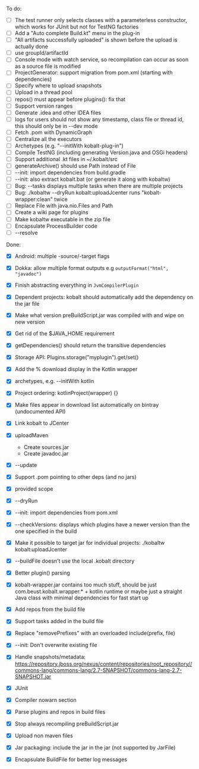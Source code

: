 To do:

- [ ] The test runner only selects classes with a parameterless constructor, which works for JUnit but not for TestNG
 factories
- [ ] Add a "Auto complete Build.kt" menu in the plug-in
- [ ] "All artifacts successfully uploaded" is shown before the upload is actually done
- [ ] use groupId/artifactId
- [ ] Console mode with watch service, so recompilation can occur as soon as a source file is modified
- [ ] ProjectGenerator: support migration from pom.xml (starting with dependencies)
- [ ] Specify where to upload snapshots
- [ ] Upload in a thread pool
- [ ] repos() must appear before plugins(): fix that
- [ ] Support version ranges
- [ ] Generate .idea and other IDEA files
- [ ] logs for users should not show any timestamp, class file or thread id, this should only be in --dev mode
- [ ] Fetch .pom with DynamicGraph
- [ ] Centralize all the executors
- [ ] Archetypes (e.g. "--initWith kobalt-plug-in")
- [ ] Compile TestNG (including generating Version.java and OSGi headers)
- [ ] Support additional .kt files in ~/.kobalt/src
- [ ] generateArchive() should use Path instead of File
- [ ] --init: import dependencies from build.gradle
- [ ] --init: also extract kobalt.bat (or generate it along with kobaltw)
- [ ] Bug: --tasks displays multiple tasks when there are multiple projects
- [ ] Bug: ./kobaltw --dryRun kobalt:uploadJcenter runs "kobalt-wrapper:clean" twice
- [ ] Replace File with java.nio.Files and Path
- [ ] Create a wiki page for plugins
- [ ] Make kobaltw executable in the zip file
- [ ] Encapsulate ProcessBuilder code
- [ ] --resolve <dep>

Done:

- [x] Android: multiple -source/-target flags
- [x] Dokka: allow multiple format outputs e.g `outputFormat("html", "javadoc")`
- [x] Finish abstracting everything in `JvmCompilerPlugin`
- [x] Dependent projects: kobalt should automatically add the dependency on the jar file
- [x] Make what version preBuildScript.jar was compiled with and wipe on new version
- [x] Get rid of the $JAVA_HOME requirement
- [x] getDependencies() should return the transitive dependencies
- [x] Storage API: Plugins.storage("myplugin").get/set()
- [x] Add the % download display in the Kotlin wrapper
- [x] archetypes, e.g. --initWith kotlin
- [x] Project ordering: kotlinProject(wrapper) {}
- [x] Make files appear in download list automatically on bintray (undocumented API)
- [x] Link kobalt to JCenter
- [x] uploadMaven
  + Create sources.jar
  + Create javadoc.jar
- [x] --update
- [x] Support .pom pointing to other deps (and no jars)
- [x] provided scope
- [x] --dryRun
- [x] --init: import dependencies from pom.xml
- [x] --checkVersions: displays which plugins have a newer version than the one specified in the build
- [x] Make it possible to target jar for individual projects: ./kobaltw kobalt:uploadJcenter
- [x] --buildFile doesn't use the local .kobalt directory
- [x] Better plugin() parsing
- [x] kobalt-wrapper.jar contains too much stuff, should be just com.beust.kobalt.wrapper.* + kotlin runtime or maybe
just a straight Java class with minimal dependencies for fast start up
- [x] Add repos from the build file
- [x] Support tasks added in the build file
- [x] Replace "removePrefixes" with an overloaded include(prefix, file)
- [x] --init: Don't overwrite existing file
- [x] Handle snapshots/metadata: https://repository.jboss.org/nexus/content/repositories/root_repository//commons-lang/commons-lang/2.7-SNAPSHOT/commons-lang-2.7-SNAPSHOT.jar
- [x] JUnit
- [x] Compiler nowarn section
- [x] Parse plugins and repos in build files
- [x] Stop always recompiling preBuildScript.jar
- [x] Upload non maven files
- [x] Jar packaging: include the jar in the jar (not supported by JarFile)
- [x] Encapsulate BuildFile for better log messages


